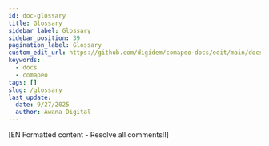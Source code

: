 ```yaml
---
id: doc-glossary
title: Glossary
sidebar_label: Glossary
sidebar_position: 39
pagination_label: Glossary
custom_edit_url: https://github.com/digidem/comapeo-docs/edit/main/docs/understanding-how-exchange-works-c/glossary.md
keywords:
  - docs
  - comapeo
tags: []
slug: /glossary
last_update:
  date: 9/27/2025
  author: Awana Digital
---
```


[EN Formatted content - Resolve all comments!!]

